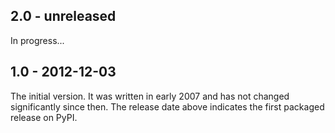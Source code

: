 ## 2.0 - unreleased

In progress...

## 1.0 - 2012-12-03

The initial version. It was written in early 2007 and has not changed
significantly since then. The release date above indicates the first
packaged release on PyPI.

